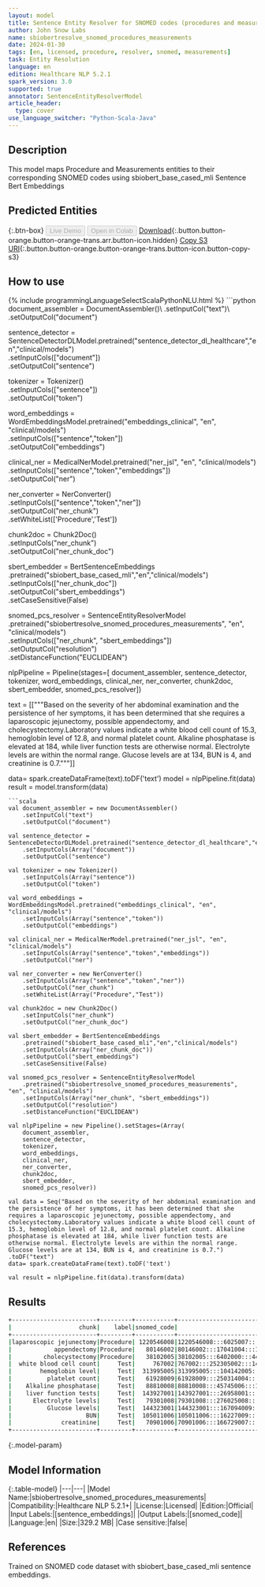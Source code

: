 ```yaml
---
layout: model
title: Sentence Entity Resolver for SNOMED codes (procedures and measurements)
author: John Snow Labs
name: sbiobertresolve_snomed_procedures_measurements
date: 2024-01-30
tags: [en, licensed, procedure, resolver, snomed, measurements]
task: Entity Resolution
language: en
edition: Healthcare NLP 5.2.1
spark_version: 3.0
supported: true
annotator: SentenceEntityResolverModel
article_header:
  type: cover
use_language_switcher: "Python-Scala-Java"
---
```


## Description

This model maps Procedure and Measurements entities to their corresponding SNOMED codes using sbiobert_base_cased_mli Sentence Bert Embeddings

## Predicted Entities



{:.btn-box}
<button class="button button-orange" disabled>Live Demo</button>
<button class="button button-orange" disabled>Open in Colab</button>
[Download](https://s3.amazonaws.com/auxdata.johnsnowlabs.com/clinical/models/sbiobertresolve_snomed_procedures_measurements_en_5.2.1_3.0_1706636035503.zip){:.button.button-orange.button-orange-trans.arr.button-icon.hidden}
[Copy S3 URI](s3://auxdata.johnsnowlabs.com/clinical/models/sbiobertresolve_snomed_procedures_measurements_en_5.2.1_3.0_1706636035503.zip){:.button.button-orange.button-orange-trans.button-icon.button-copy-s3}

## How to use



<div class="tabs-box" markdown="1">
{% include programmingLanguageSelectScalaPythonNLU.html %}
```python
document_assembler = DocumentAssembler()\
    .setInputCol("text")\
    .setOutputCol("document")

sentence_detector = SentenceDetectorDLModel.pretrained("sentence_detector_dl_healthcare","en","clinical/models")\
    .setInputCols(["document"])\
    .setOutputCol("sentence")

tokenizer = Tokenizer()\
    .setInputCols(["sentence"])\
    .setOutputCol("token")

word_embeddings = WordEmbeddingsModel.pretrained("embeddings_clinical", "en", "clinical/models")\
    .setInputCols(["sentence","token"])\
    .setOutputCol("embeddings")

clinical_ner = MedicalNerModel.pretrained("ner_jsl", "en", "clinical/models")\
    .setInputCols(["sentence","token","embeddings"])\
    .setOutputCol("ner")

ner_converter = NerConverter()\
    .setInputCols(["sentence","token","ner"])\
    .setOutputCol("ner_chunk")\
    .setWhiteList(['Procedure','Test'])

chunk2doc = Chunk2Doc()\
    .setInputCols("ner_chunk")\
    .setOutputCol("ner_chunk_doc")

sbert_embedder = BertSentenceEmbeddings\
    .pretrained("sbiobert_base_cased_mli","en","clinical/models")\
    .setInputCols(["ner_chunk_doc"])\
    .setOutputCol("sbert_embeddings")\
    .setCaseSensitive(False)

snomed_pcs_resolver = SentenceEntityResolverModel\
    .pretrained("sbiobertresolve_snomed_procedures_measurements", "en", "clinical/models")\
    .setInputCols(["ner_chunk", "sbert_embeddings"]) \
    .setOutputCol("resolution")\
    .setDistanceFunction("EUCLIDEAN")

nlpPipeline = Pipeline(stages=[
    document_assembler,
    sentence_detector,
    tokenizer,
    word_embeddings,
    clinical_ner,
    ner_converter,
    chunk2doc,
    sbert_embedder,
    snomed_pcs_resolver])


text = [["""Based on the severity of her abdominal examination and the persistence of her symptoms,
            it has been determined that she requires a laparoscopic jejunectomy, possible appendectomy, and
            cholecystectomy.Laboratory values indicate a white blood cell count of 15.3,
            hemoglobin level of 12.8, and normal platelet count. Alkaline phosphatase is elevated at 184,
            while liver function tests are otherwise normal. Electrolyte levels are within the normal range.
            Glucose levels are at 134, BUN is 4, and creatinine is 0.7."""]]


data= spark.createDataFrame(text).toDF('text')
model = nlpPipeline.fit(data)
result = model.transform(data)
```
```scala
val document_assembler = new DocumentAssembler()
    .setInputCol("text")
    .setOutputCol("document")

val sentence_detector = SentenceDetectorDLModel.pretrained("sentence_detector_dl_healthcare","en","clinical/models")
    .setInputCols(Array("document"))
    .setOutputCol("sentence")

val tokenizer = new Tokenizer()
    .setInputCols(Array("sentence"))
    .setOutputCol("token")

val word_embeddings = WordEmbeddingsModel.pretrained("embeddings_clinical", "en", "clinical/models")
    .setInputCols(Array("sentence","token"))
    .setOutputCol("embeddings")

val clinical_ner = MedicalNerModel.pretrained("ner_jsl", "en", "clinical/models")
    .setInputCols(Array("sentence","token","embeddings"))
    .setOutputCol("ner")

val ner_converter = new NerConverter()
    .setInputCols(Array("sentence","token","ner"))
    .setOutputCol("ner_chunk")
    .setWhiteList(Array("Procedure","Test"))

val chunk2doc = new Chunk2Doc()
    .setInputCols("ner_chunk")
    .setOutputCol("ner_chunk_doc")

val sbert_embedder = BertSentenceEmbeddings
    .pretrained("sbiobert_base_cased_mli","en","clinical/models")
    .setInputCols(Array("ner_chunk_doc"))
    .setOutputCol("sbert_embeddings")
    .setCaseSensitive(False)

val snomed_pcs_resolver = SentenceEntityResolverModel
    .pretrained("sbiobertresolve_snomed_procedures_measurements", "en", "clinical/models") 
    .setInputCols(Array("ner_chunk", "sbert_embeddings")) 
    .setOutputCol("resolution")
    .setDistanceFunction("EUCLIDEAN")

val nlpPipeline = new Pipeline().setStages=(Array(
    document_assembler,
    sentence_detector,
    tokenizer,
    word_embeddings,
    clinical_ner,
    ner_converter,
    chunk2doc,
    sbert_embedder,
    snomed_pcs_resolver))

val data = Seq("Based on the severity of her abdominal examination and the persistence of her symptoms, it has been determined that she requires a laparoscopic jejunectomy, possible appendectomy, and cholecystectomy.Laboratory values indicate a white blood cell count of 15.3, hemoglobin level of 12.8, and normal platelet count. Alkaline phosphatase is elevated at 184, while liver function tests are otherwise normal. Electrolyte levels are within the normal range. Glucose levels are at 134, BUN is 4, and creatinine is 0.7.") .toDF("text")
data= spark.createDataFrame(text).toDF('text')

val result = nlpPipeline.fit(data).transform(data)
```
</div>

## Results

```bash
+------------------------+---------+-----------+--------------------------------------------------+--------------------------------------------------+
|                   chunk|    label|snomed_code|                                         all_codes|                                       resolutions|
+------------------------+---------+-----------+--------------------------------------------------+--------------------------------------------------+
|laparoscopic jejunectomy|Procedure| 1220546008|1220546008:::6025007:::307195003:::1220549001::...|laparoscopic excision of jejunum:::laparoscopic...|
|            appendectomy|Procedure|   80146002|80146002:::17041004:::149412002:::82730006:::17...|appendectomy:::appendicotomy:::appendicectomy::...|
|         cholecystectomy|Procedure|   38102005|38102005:::6402000:::44337006:::45595009:::3413...|cholecystectomy:::choledochectomy:::cholecystot...|
|  white blood cell count|     Test|     767002|767002:::252305002:::142922003:::44190001:::391...|white blood cell count:::white blood cell test:...|
|        hemoglobin level|     Test|  313995005|313995005:::104142005:::407705000:::143073002::...|hemoglobin a level:::plasma hemoglobin level:::...|
|          platelet count|     Test|   61928009|61928009:::250314004:::8574009:::75672003:::803...|platelet count:::plateletcrit:::platelet estima...|
|    Alkaline phosphatase|     Test|   88810008|88810008:::45745006:::143948004:::166625007:::2...|alkaline phosphatase measurement:::alkaline pho...|
|    liver function tests|     Test|  143927001|143927001:::26958001:::166601004:::269992001:::...|liver function tests:::liver function test:::li...|
|      Electrolyte levels|     Test|   79301008|79301008:::276025008:::144342002:::401142008:::...|electrolytes measurement:::electrolyte regulati...|
|          Glucose levels|     Test|  144323001|144323001:::167094009:::144184004:::36048009:::...|serum glucose level:::plasma glucose level:::bl...|
|                     BUN|     Test|  105011006|105011006:::16227009:::85651007:::1431002:::467...|bun measurement:::cinching:::bost operation:::p...|
|              creatinine|     Test|   70901006|70901006:::166729007:::166713004:::144658009:::...|creatinine measurement:::plasma creatinine leve...|
+------------------------+---------+-----------+--------------------------------------------------+--------------------------------------------------+
```

{:.model-param}
## Model Information

{:.table-model}
|---|---|
|Model Name:|sbiobertresolve_snomed_procedures_measurements|
|Compatibility:|Healthcare NLP 5.2.1+|
|License:|Licensed|
|Edition:|Official|
|Input Labels:|[sentence_embeddings]|
|Output Labels:|[snomed_code]|
|Language:|en|
|Size:|329.2 MB|
|Case sensitive:|false|

## References

Trained on SNOMED code dataset with sbiobert_base_cased_mli sentence embeddings.